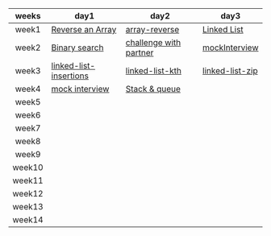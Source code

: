 |weeks |day1 |day2|day3|
|:-:|---|---|---|
|week1| [Reverse an Array](./Reverse-an-Array.md)  | [array-reverse](./array-insert-shift.md)  |  [Linked List](./Linked%20List.md) |
|week2| [Binary search](./array-binary-search/README.md) | [challenge with partner]()  | [mockInterview]()  |
|week3|[linked-list-insertions](./linked-list-insertions/readme.md) | [linked-list-kth](./linked-list-kth/implemetation/readme.md)  |[linked-list-zip](./linked-list-zip//readme.md)   |
|week4|[mock interview](./images//code%20challenge%20linked%20list.png) |[Stack & queue](./StackQueue/CH-1/readme.md)   |   |
|week5|  |   |   |
|week6|   |   |   |
|week7|   |   |   |
|week8|   |   |   |
|week9|   |   |   |
|week10|   |   |   |
|week11|   |   |   |
|week12|  |   |   |
|week13|   |   |   |
|week14|  |   |   |